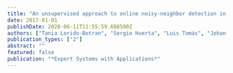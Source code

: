 ```yaml
---
title: "An unsupervised approach to online noisy-neighbor detection in cloud data centers"
date: 2017-01-01
publishDate: 2020-06-11T11:55:59.688500Z
authors: ["Tania Lorido-Botran", "Sergio Huerta", "Luis Tomás", "Johan Tordsson", "Borja Sanz"]
publication_types: ["2"]
abstract: ""
featured: false
publication: "*Expert Systems with Applications*"
---
```


